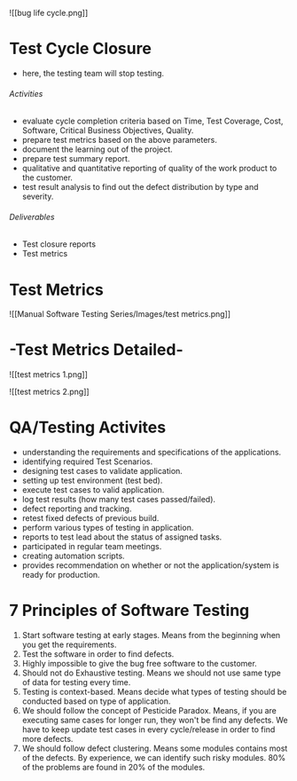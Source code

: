 

![[bug life cycle.png]]



# Test Cycle Closure
- here, the testing team will stop testing.

###### Activities
- evaluate cycle completion criteria based on Time, Test Coverage, Cost, Software, Critical Business Objectives, Quality.
- prepare test metrics based on the above parameters.
- document the learning out of the project.
- prepare test summary report.
- qualitative and quantitative reporting of quality of the work product to the customer.
- test result analysis to find out the defect distribution by type and severity. 


###### Deliverables
- Test closure reports
- Test metrics




# Test Metrics

![[Manual Software Testing Series/Images/test metrics.png]]



# -Test Metrics Detailed-

![[test metrics 1.png]]

![[test metrics 2.png]]





# QA/Testing Activites
- understanding the requirements and specifications of the applications.
- identifying required Test Scenarios.
- designing test cases to validate application.
- setting up test environment (test bed).
- execute test cases to valid application.
- log test results (how many test cases passed/failed).
- defect reporting and tracking.
- retest fixed defects of previous build.
- perform various types of testing in application.
- reports to test lead about the status of assigned tasks.
- participated in regular team meetings.
- creating automation scripts.
- provides recommendation on whether or not the application/system is ready for production.



# 7 Principles of Software Testing

1.  Start software testing at early stages. Means from the beginning when you get the requirements.
2. Test the software in order to find defects.
3. Highly impossible to give the bug free software to the customer.
4. Should not do Exhaustive testing. Means we should not use same type of data for testing every time.
5. Testing is context-based. Means decide what types of testing should be conducted based on type of application.
6. We should follow the concept of Pesticide Paradox. Means, if you are executing same cases for longer run, they won't be find any defects. We have to keep update test cases in every cycle/release in order to find more defects.
7. We should follow defect clustering. Means some modules contains most of the defects. By experience, we can identify such risky modules. 80% of the problems are found in 20% of the modules. 

















